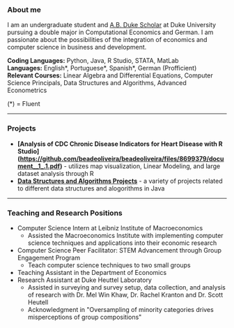
### About me

I am an undergraduate student and [A.B. Duke Scholar](https://ousf.duke.edu/merit-scholarships/ab-duke-scholars-program/) at Duke University pursuing a double major in Computational Economics and German. I am passionate about the possibilities of the integration of economics and computer science in business and development.

**Coding Languages:** Python, Java, R Studio, STATA, MatLab
</br>**Languages:** English*, Portuguese*, Spanish*, German (Profficient)
</br> **Relevant Courses:** Linear Algebra and Differential Equations, Computer Science Principals, Data Structures and Algorithms, Advanced Econometrics

(*) = Fluent
_________________

### Projects

- **[Analysis of CDC Chronic Disease Indicators for Heart Disease with R Studio] (https://github.com/beadeoliveira/beadeoliveira/files/8699379/document__1_.1.pdf)** - utilizes map visualization, Linear Modeling, and large dataset analysis through R
- **[Data Structures and Algorithms Projects](https://github.com/beadeoliveira/beadeoliveira/files/8699576/Data.Structures.and.Algorithms.Projects.pdf)** - a variety of projects related to different data structures and alogorithms in Java

_________________

### Teaching and Research Positions

- Computer Science Intern at Leibniz Institute of Macroeconomics
  - Assisted the Macroeconomics Institute with implementing computer science techniques and applications into their economic research
- Computer Science Peer Facilitator: STEM Advancement through Group Engagement Program
  - Teach computer science techniques to two small groups
- Teaching Assistant in the Department of Economics
- Research Assistant at Duke Heuttel Laboratory
  - Assisted in surveying and survey setup, data collection, and analysis of research with Dr. Mel Win Khaw, Dr. Rachel Kranton and Dr. Scott Heutell
  - Acknowledgment in "Oversampling of minority categories drives misperceptions of group compositions"
